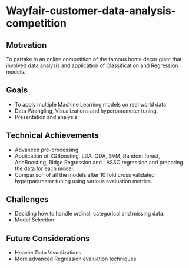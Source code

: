 # Wayfair-customer-data-analysis-competition

## Motivation
To partake in an online competition of the famous home decor giant that involved data analysis and application of Classification and Regression models.

## Goals
- To apply multiple Machine Learning models on real world data
- Data Wrangling, Visualizations and hyperparameter tuning.
- Presentation and analysis

## Technical Achievements
- Advanced pre-processing
- Application of XGBoosting, LDA, QDA, SVM, Random forest, AdaBoosting, Ridge Regression and LASSO regression and preparing the data for each model.
- Comparison of all the models after 10 fold cross validated hyperparameter tuning using various evaluation metrics.

## Challenges
- Deciding how to handle ordinal, categorical and missing data.
- Model Selection

## Future Considerations
- Heavier Data Visualizations
- More advanced Regression evaluation techniques
